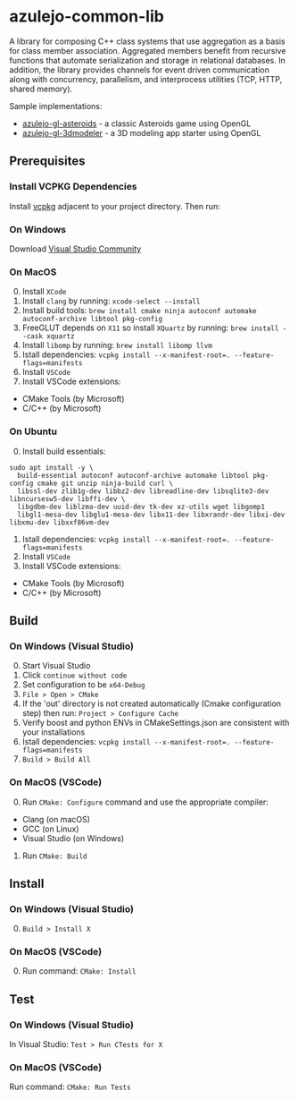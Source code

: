 # azulejo-common-lib

A library for composing C++ class systems that use aggregation as a basis for class member
association. Aggregated members benefit from recursive functions that automate serialization
and storage in relational databases. In addition, the library provides channels for event
driven communication along with concurrency, parallelism, and interprocess utilities (TCP,
HTTP, shared memory).

Sample implementations:

- [azulejo-gl-asteroids](https://github.com/miclomba/azulejo-gl-asteroids) - a classic Asteroids game using OpenGL
- [azulejo-gl-3dmodeler](https://github.com/miclomba/azulejo-gl-3dmodeler) - a 3D modeling app starter using OpenGL

## Prerequisites

### Install VCPKG Dependencies

Install [vcpkg](https://github.com/microsoft/vcpkg) adjacent to your project directory. Then run:

### On Windows

Download [Visual Studio Community](https://visualstudio.microsoft.com/vs/community/)

### On MacOS

0. Install `XCode`
1. Install `clang` by running: `xcode-select --install`
2. Install build tools: `brew install cmake ninja autoconf automake autoconf-archive libtool pkg-config`
3. FreeGLUT depends on `X11` so install `XQuartz` by running: `brew install --cask xquartz`
4. Install `libomp` by running: `brew install libomp llvm`
5. Istall dependencies: `vcpkg install --x-manifest-root=. --feature-flags=manifests`
6. Install `VSCode`
7. Install VSCode extensions:
- CMake Tools (by Microsoft)
- C/C++ (by Microsoft)

### On Ubuntu

0. Install build essentials: 
```
sudo apt install -y \
  build-essential autoconf autoconf-archive automake libtool pkg-config cmake git unzip ninja-build curl \
  libssl-dev zlib1g-dev libbz2-dev libreadline-dev libsqlite3-dev libncursesw5-dev libffi-dev \
  libgdbm-dev liblzma-dev uuid-dev tk-dev xz-utils wget libgomp1
  libgl1-mesa-dev libglu1-mesa-dev libx11-dev libxrandr-dev libxi-dev libxmu-dev libxxf86vm-dev
```
1. Istall dependencies: `vcpkg install --x-manifest-root=. --feature-flags=manifests`
2. Install `VSCode`
3. Install VSCode extensions:
- CMake Tools (by Microsoft)
- C/C++ (by Microsoft)

## Build

### On Windows (Visual Studio)

0. Start Visual Studio
1. Click `continue without code`
2. Set configuration to be `x64-Debug`
3. `File > Open > CMake`
4. If the 'out' directory is not created automatically (Cmake configuration step) then run: `Project > Configure Cache`
5. Verify boost and python ENVs in CMakeSettings.json are consistent with your installations
6. Istall dependencies: `vcpkg install --x-manifest-root=. --feature-flags=manifests`
7. `Build > Build All`

### On MacOS (VSCode)

0. Run `CMake: Configure` command and use the appropriate compiler:

- Clang (on macOS)
- GCC (on Linux)
- Visual Studio (on Windows)

1. Run `CMake: Build`

## Install

### On Windows (Visual Studio)

0. `Build > Install X`

### On MacOS (VSCode)

0. Run command: `CMake: Install`

## Test

### On Windows (Visual Studio)

In Visual Studio: `Test > Run CTests for X`

### On MacOS (VSCode)

Run command: `CMake: Run Tests`
